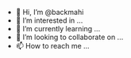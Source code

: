 - 👋 Hi, I’m @backmahi
- 👀 I’m interested in ...
- 🌱 I’m currently learning ...
- 💞️ I’m looking to collaborate on ...
- 📫 How to reach me ...

<!---
backmahi/backmahi is a ✨ special ✨ repository because its `README.md` (this file) appears on your GitHub profile.
You can click the Preview link to take a look at your changes.
--->
